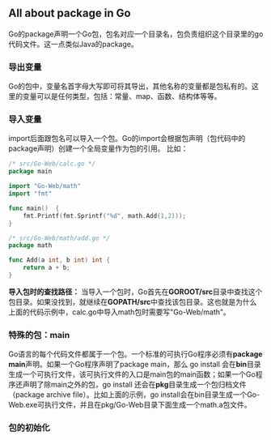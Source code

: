 ## All about package in Go
Go的package声明一个Go包，包名对应一个目录名，包负责组织这个目录里的go代码文件。这一点类似Java的package。

### 导出变量
Go的包中，变量名首字母大写即可将其导出，其他名称的变量都是包私有的。这里的变量可以是任何类型，包括：常量、map、函数、结构体等等。

### 导入变量
import后面跟包名可以导入一个包。Go的import会根据包声明（包代码中的package声明）创建一个全局变量作为包的引用。
比如：
```go
/* src/Go-Web/calc.go */
package main

import "Go-Web/math"
import "fmt"

func main()  {
	fmt.Printf(fmt.Sprintf("%d", math.Add(1,2)));
}

/* src/Go-Web/math/add.go */
package math

func Add(a int, b int) int {
	return a + b;
}


```
**导入包时的查找路径：** 当导入一个包时，Go首先在**GOROOT/src**目录中查找这个包目录。如果没找到，就继续在**GOPATH/src**中查找该包目录。这也就是为什么上面的代码示例中，calc.go中导入math包时需要写"Go-Web/math"。

### 特殊的包：main
Go语言的每个代码文件都属于一个包。一个标准的可执行Go程序必须有**package main**声明。如果一个Go程序声明了package main，那么 go install 会在**bin**目录生成一个可执行文件，该可执行文件的入口是main包的main函数；如果一个Go程序还声明了除main之外的包，go install 还会在**pkg**目录生成一个包归档文件（package archive file）。比如上面的示例，go install会在bin目录生成一个Go-Web.exe可执行文件，并且在pkg/Go-Web目录下面生成一个math.a包文件。

### 包的初始化
